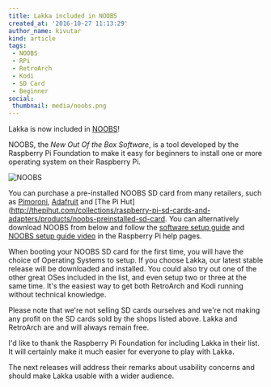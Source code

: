 ```yaml
---
title: Lakka included in NOOBS
created_at: '2016-10-27 11:13:29'
author_name: kivutar
kind: article
tags:
 - NOOBS
 - RPi
 - RetroArch
 - Kodi
 - SD Card
 - Beginner
social:
 thumbnail: media/noobs.png
---
```


Lakka is now included in [NOOBS](https://www.raspberrypi.org/downloads/noobs/)!

NOOBS, the *New Out Of the Box Software*, is a tool developed by the Raspberry Pi Foundation to make it easy for beginners to install one or more operating system on their Raspberry Pi.

![NOOBS](media/noobs.png)

You can purchase a pre-installed NOOBS SD card from many retailers, such as [Pimoroni](https://shop.pimoroni.com/products/noobs-8gb-sd-card), [Adafruit](https://www.adafruit.com/products/1583) and [The Pi Hut](http://thepihut.com/collections/raspberry-pi-sd-cards-and-adapters/products/noobs-preinstalled-sd-card. You can alternatively download NOOBS from below and follow the [software setup guide](https://www.raspberrypi.org/learning/software-guide/) and [NOOBS setup guide video](https://www.raspberrypi.org/help/videos/#noobs-setup) in the Raspberry Pi help pages.

When booting your NOOBS SD card for the first time, you will have the choice of Operating Systems to setup. If you choose Lakka, our latest stable release will be downloaded and installed. You could also try out one of the other great OSes included in the list, and even setup two or three at the same time. It's the easiest way to get both RetroArch and Kodi running without technical knowledge.

Please note that we're not selling SD cards ourselves and we're not making any profit on the SD cards sold by the shops listed above. Lakka and RetroArch are and will always remain free.

I'd like to thank the Raspberry Pi Foundation for including Lakka in their list. It will certainly make it much easier for everyone to play with Lakka.

The next releases will address their remarks about usability concerns and should make Lakka usable with a wider audience.
